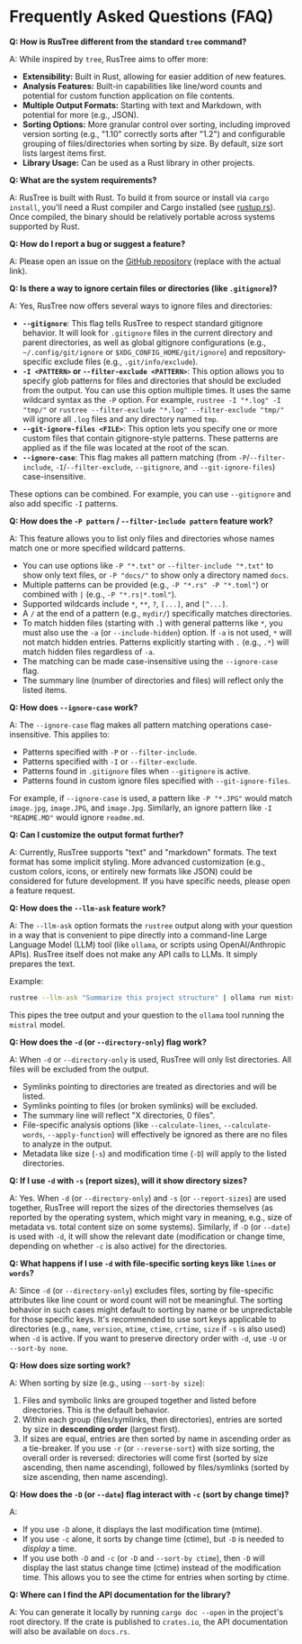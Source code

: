 # Frequently Asked Questions (FAQ)

**Q: How is RusTree different from the standard `tree` command?**

A: While inspired by `tree`, RusTree aims to offer more:

- **Extensibility:** Built in Rust, allowing for easier addition of new features.
- **Analysis Features:** Built-in capabilities like line/word counts and potential for custom function application on file contents.
- **Multiple Output Formats:** Starting with text and Markdown, with potential for more (e.g., JSON).
- **Sorting Options:** More granular control over sorting, including improved version sorting (e.g., "1.10" correctly sorts after "1.2") and configurable grouping of files/directories when sorting by size. By default, size sort lists largest items first.
- **Library Usage:** Can be used as a Rust library in other projects.

**Q: What are the system requirements?**

A: RusTree is built with Rust. To build it from source or install via `cargo install`, you'll need a Rust compiler and Cargo installed (see [rustup.rs](https://rustup.rs/)). Once compiled, the binary should be relatively portable across systems supported by Rust.

**Q: How do I report a bug or suggest a feature?**

A: Please open an issue on the [GitHub repository](https://github.com/yourusername/rustree) (replace with the actual link).

**Q: Is there a way to ignore certain files or directories (like `.gitignore`)?**

A: Yes, RusTree now offers several ways to ignore files and directories:

- **`--gitignore`**: This flag tells RusTree to respect standard gitignore behavior. It will look for `.gitignore` files in the current directory and parent directories, as well as global gitignore configurations (e.g., `~/.config/git/ignore` or `$XDG_CONFIG_HOME/git/ignore`) and repository-specific exclude files (e.g., `.git/info/exclude`).
- **`-I <PATTERN>` or `--filter-exclude <PATTERN>`**: This option allows you to specify glob patterns for files and directories that should be excluded from the output. You can use this option multiple times. It uses the same wildcard syntax as the `-P` option. For example, `rustree -I "*.log" -I "tmp/"` or `rustree --filter-exclude "*.log" --filter-exclude "tmp/"` will ignore all `.log` files and any directory named `tmp`.
- **`--git-ignore-files <FILE>`**: This option lets you specify one or more custom files that contain gitignore-style patterns. These patterns are applied as if the file was located at the root of the scan.
- **`--ignore-case`**: This flag makes all pattern matching (from `-P`/`--filter-include`, `-I`/`--filter-exclude`, `--gitignore`, and `--git-ignore-files`) case-insensitive.

These options can be combined. For example, you can use `--gitignore` and also add specific `-I` patterns.

**Q: How does the `-P pattern` / `--filter-include pattern` feature work?**

A: This feature allows you to list only files and directories whose names match one or more specified wildcard patterns.

- You can use options like `-P "*.txt"` or `--filter-include "*.txt"` to show only text files, or `-P "docs/"` to show only a directory named `docs`.
- Multiple patterns can be provided (e.g., `-P "*.rs" -P "*.toml"`) or combined with `|` (e.g., `-P "*.rs|*.toml"`).
- Supported wildcards include `*`, `**`, `?`, `[...]`, and `[^...]`.
- A `/` at the end of a pattern (e.g., `mydir/`) specifically matches directories.
- To match hidden files (starting with `.`) with general patterns like `*`, you must also use the `-a` (or `--include-hidden`) option. If `-a` is not used, `*` will not match hidden entries. Patterns explicitly starting with `.` (e.g., `.*`) will match hidden files regardless of `-a`.
- The matching can be made case-insensitive using the `--ignore-case` flag.
- The summary line (number of directories and files) will reflect only the listed items.

**Q: How does `--ignore-case` work?**

A: The `--ignore-case` flag makes all pattern matching operations case-insensitive. This applies to:

- Patterns specified with `-P` or `--filter-include`.
- Patterns specified with `-I` or `--filter-exclude`.
- Patterns found in `.gitignore` files when `--gitignore` is active.
- Patterns found in custom ignore files specified with `--git-ignore-files`.

For example, if `--ignore-case` is used, a pattern like `-P "*.JPG"` would match `image.jpg`, `image.JPG`, and `image.Jpg`. Similarly, an ignore pattern like `-I "README.MD"` would ignore `readme.md`.

**Q: Can I customize the output format further?**

A: Currently, RusTree supports "text" and "markdown" formats. The text format has some implicit styling. More advanced customization (e.g., custom colors, icons, or entirely new formats like JSON) could be considered for future development. If you have specific needs, please open a feature request.

**Q: How does the `--llm-ask` feature work?**

A: The `--llm-ask` option formats the `rustree` output along with your question in a way that is convenient to pipe directly into a command-line Large Language Model (LLM) tool (like `ollama`, or scripts using OpenAI/Anthropic APIs). RusTree itself does not make any API calls to LLMs. It simply prepares the text.

Example:

```bash
rustree --llm-ask "Summarize this project structure" | ollama run mistral
```

This pipes the tree output and your question to the `ollama` tool running the `mistral` model.

**Q: How does the `-d` (or `--directory-only`) flag work?**

A: When `-d` or `--directory-only` is used, RusTree will only list directories. All files will be excluded from the output.

- Symlinks pointing to directories are treated as directories and will be listed.
- Symlinks pointing to files (or broken symlinks) will be excluded.
- The summary line will reflect "X directories, 0 files".
- File-specific analysis options (like `--calculate-lines`, `--calculate-words`, `--apply-function`) will effectively be ignored as there are no files to analyze in the output.
- Metadata like size (`-s`) and modification time (`-D`) will apply to the listed directories.

**Q: If I use `-d` with `-s` (report sizes), will it show directory sizes?**

A: Yes. When `-d` (or `--directory-only`) and `-s` (or `--report-sizes`) are used together, RusTree will report the sizes of the directories themselves (as reported by the operating system, which might vary in meaning, e.g., size of metadata vs. total content size on some systems). Similarly, if `-D` (or `--date`) is used with `-d`, it will show the relevant date (modification or change time, depending on whether `-c` is also active) for the directories.

**Q: What happens if I use `-d` with file-specific sorting keys like `lines` or `words`?**

A: Since `-d` (or `--directory-only`) excludes files, sorting by file-specific attributes like line count or word count will not be meaningful. The sorting behavior in such cases might default to sorting by name or be unpredictable for those specific keys. It's recommended to use sort keys applicable to directories (e.g., `name`, `version`, `mtime`, `ctime`, `crtime`, `size` if `-s` is also used) when `-d` is active. If you want to preserve directory order with `-d`, use `-U` or `--sort-by none`.

**Q: How does size sorting work?**

A: When sorting by size (e.g., using `--sort-by size`):
1.  Files and symbolic links are grouped together and listed before directories. This is the default behavior.
2.  Within each group (files/symlinks, then directories), entries are sorted by size in **descending order** (largest first).
3.  If sizes are equal, entries are then sorted by name in ascending order as a tie-breaker.
If you use `-r` (or `--reverse-sort`) with size sorting, the overall order is reversed: directories will come first (sorted by size ascending, then name ascending), followed by files/symlinks (sorted by size ascending, then name ascending).

**Q: How does the `-D` (or `--date`) flag interact with `-c` (sort by change time)?**

A:
- If you use `-D` alone, it displays the last modification time (mtime).
- If you use `-c` alone, it sorts by change time (ctime), but `-D` is needed to *display* a time.
- If you use both `-D` and `-c` (or `-D` and `--sort-by ctime`), then `-D` will display the last status change time (ctime) instead of the modification time. This allows you to see the ctime for entries when sorting by ctime.

**Q: Where can I find the API documentation for the library?**

A: You can generate it locally by running `cargo doc --open` in the project's root directory. If the crate is published to `crates.io`, the API documentation will also be available on `docs.rs`.